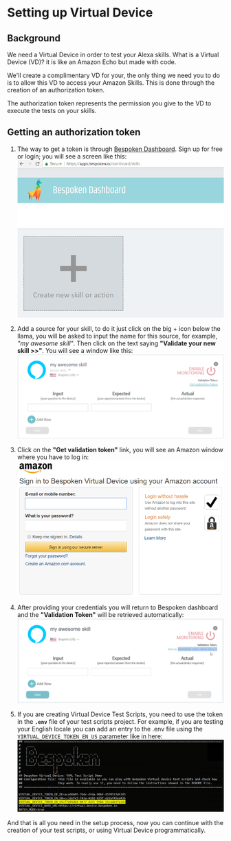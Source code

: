 # Setting up Virtual Device
## Background
We need a Virtual Device in order to test your Alexa skills. What is a Virtual Device (VD)? it is like an Amazon Echo but made with code.

We'll create a complimentary VD for your, the only thing we need you to do is to allow this VD to access your Amazon Skills. This is done through the creation of an authorization token.

The authorization token represents the permission you give to the VD to execute the tests on your skills.

## Getting an authorization token
1. The way to get a token is through [Bespoken Dashboard](https://apps.bespoken.io/dashboard). Sign up for free or login; you will see a screen like this:
![Bespoken Dashboard](../assets/dashboard.png "Bespoken Dashboard")

2. Add a source for your skill, to do it just click on the big + icon below the llama, you will be asked to input the name for this source, for example, *"my awesome skill"*. Then click on the text saying **"Validate your new skill >>"**. You will see a window like this:
![A skill source inside Bespoken Dashboard](../assets/source.png "New source added")

3. Click on the **"Get validation token"** link, you will see an Amazon window where you have to log in:
![Window to log in with Amazon](../assets/amazonLogin.png "Giving permissions to VD")

4. After providing your credentials you will return to Bespoken dashboard and the **"Validation Token"** will be retrieved automatically:
![Skill source with token retrieved](../assets/sourceWithToken.png "Token is retrieved automatically")

5. If you are creating Virtual Device Test Scripts, you need to use the token in the **`.env`** file of your test scripts project. For example, if you are testing your English locale you can add an entry to the .env file using the `VIRTUAL_DEVICE_TOKEN_EN_US` parameter like in here:
![Using the token in the configuration file](../assets/envFile.png "Using the token in the configuration file")

And that is all you need in the setup process, now you can continue with the creation of your test scripts, or using Virtual Device programmatically.
